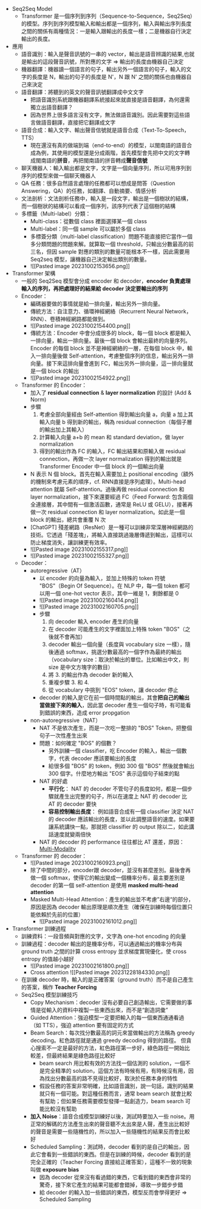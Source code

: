 
* Seq2Seq Model
	* Transformer 是一個序列到序列（Sequence-to-Sequence，Seq2Seq）的模型。序列到序列模型輸入和輸出都是一個序列，輸入與輸出序列長度之間的關係有兩種情況：一是輸入跟輸出的長度一樣；二是機器自行決定輸出的長度。
* 應用
	* 語音識別：輸入是聲音訊號的一串的 vector，輸出是語音辨識的結果,也就是輸出的這段聲音訊號，所對應的文字 ⇒ 輸出的長度由機器自己決定
	* 機器翻譯：機器讀一個語言的句子，輸出另外一個語言的句子，輸入的文字的長度是 N，輸出的句子的長度是 N'，N 跟 N' 之間的關係也由機器自己來決定
	* 語音翻譯：將聽到的英文的聲音訊號翻譯成中文文字
		* 把語音識別系統跟機器翻譯系統接起來就直接是語音翻譯，為何還需獨立出語音翻譯？
		* 因為世界上很多語言沒有文字，無法做語音識別。因此需要對這些語言做語音翻譯，直接把它翻譯成文字
	* 語音合成：輸入文字、輸出聲音信號就是語音合成（Text-To-Speech，TTS）
		* 現在還沒有真的做端到端（end-to-end）的模型，以閩南語的語音合成為例，其使用的模型還是分成兩階，首先模型會先把中文的文字轉成閩南語的**拼音**，再把閩南語的拼音轉成**聲音信號**
	* 聊天機器人：輸入輸出都是文字，文字是一個向量序列，所以可用序列到序列的模型來做一個聊天機器人
	* QA 任務：很多自然語言處理的任務都可以想成是問答（Question Answering，QA）的任務，如翻譯、自動摘要、情感分析
	* 文法剖析：文法剖析任務中，輸入是一段文字，輸出是一個樹狀的結構，而一個樹狀的結構可以看成一個序列，該序列代表了這個樹的結構
	* 多標籤（Multi-label）分類：
		* Multi-class：從數個 class 裡面選擇某一個 class
		* Multi-label：同一個 sample 可以屬於多個 class
		* 多標簽分類（multi-label classification）問題不能直接把它當作一個多分類問題的問題來解。就算取一個 threshold，只輸出分數最高的前三名，但因 sample 對應的類別的數量可能根本不一樣，因此需要用 Seq2seq 模型，讓機器自己決定輸出類別的數量。
		* ![[Pasted image 20231002153656.png]]
* Transformer 架構
	* 一般的 Seq2Seq 模型會分成 encoder 和 decoder，**encoder 負責處理輸入的序列，再把處理好的結果給 decoder 決定要輸出的序列**
	* Encoder：
		* 編碼器要做的事情就是給一排向量，輸出另外一排向量。
		* 傳統方法：自注意力、循環神經網絡（Recurrent Neural Network，RNN）、卷積神經網路都能做到。
		* ![[Pasted image 20231002154400.png]]
		* 傳統方法：Encoder 中會分成很多的 block，每一個 block 都是輸入一排向量，輸出一排向量。最後一個 block 會輸出最終的向量序列。Encoder 的每個 block 並不是神經網絡的一層，在每個 block 中，輸入一排向量後做 Self-attention，考慮整個序列的信息，輸出另外一排向量。接下來這排向量會進到 FC，輸出另外一排向量，這一排向量就是一個 block 的輸出
		* ![[Pasted image 20231002154922.png]]
	* Transformer 的 Encoder：
		* 加入了 **residual connection** & **layer normalization** 的設計 (Add & Norm)
		* 步驟
			1. 考慮全部向量經由 Self-attention 得到輸出向量 a，向量 a 加上其輸入向量 b 得到新的輸出，稱為 residual connection（每個子層的輸出加上其輸入）
			2. 計算輸入向量 a+b 的 mean 和 standard deviation，做 layer normalization
			3. 得到的輸出作為 FC 的輸入，FC 輸出結果和原輸入做 residual connection，再做一次 layer normalization 得到的輸出就是 Transformer Encoder 中一個 block 的一個輸出向量
		* N 表示 N 個 block。首先在輸入需要加上 positional encoding（額外的機制來考慮元素的順序，cf. RNN直接是序列處理）。Multi-head attention 就屬 Self-attention。過後再做 residual connection 和 layer normalization，接下來還要經過 FC（Feed Forward: 包含兩個全連接層，其中間有一個激活函數，通常是 ReLU 或 GELU），接著再做一次 residual connection 和 layer normalization。如此是一個 block 的輸出，總共會重覆 N 次
		* [ChatGPT] 殘差網路（ResNet）是一種可以訓練非常深層神經網路的技術。它透過「殘差塊」，將輸入直接跳過幾層傳遞到輸出，這樣可以防止梯度消失，讓訓練更有效率。
		* ![[Pasted image 20231002155317.png]]
		* ![[Pasted image 20231002155327.png]]
	* Decoder：
		* autoregressive（AT）
			* 以 encoder 的向量為輸入，並加上特殊的 token 符號 "BOS"（Begin Of Sequence）。在 NLP 中，每一個 token 都可以用一個 one-hot vector 表示，其中一維是 1，剩餘都是 0
			* ![[Pasted image 20231002160414.png]]
			* ![[Pasted image 20231002160705.png]]
			* 步驟
				1. 向 decoder 輸入 encoder 產生的向量
				2. 在 decoder 可能產生的文字裡面加上特殊 token "BOS"（之後就不會再加）
				3. decoder 輸出一個向量（長度與 vocabulary size 一樣），隨後通過 softmax，挑選分數最高的一個字作為最終的輸出 （vocabulary size：取決於輸出的單位。比如輸出中文，則 size 是中文方塊字的數目）
				4. 將 3. 的輸出作為 decoder 新的輸入
				5. 重複步驟 3. 和 4.
				6. 從 vocabulary 中挑到 "EOS" token，讓 decoder 停止
			* decoder 的輸入是它在前一個時間點的輸出，其會**把自己的輸出當做接下來的輸入**，因此當 decoder 產生一個句子時，有可能看到錯誤的東西，造成 error propgation
		* non-autoregressive（NAT）
			* NAT 不是依次產生，而是一次吃一整排的 "BOS" Token，把整個句子一次性產生出來
			* 問題：如何確定 "BOS" 的個數？
				* 另外訓練一個 classifier，吃 Encoder 的輸入，輸出一個數字，代表 decoder 應該要輸出的長度
				* 給很多個 "BOS" 的 token，例如 300 個 "BOS" 然後就會輸出 300 個字。什麼地方輸出 "EOS" 表示這個句子結束的點
			* NAT 的好處
				* **平行化**： NAT 的 decoder 不管句子的長度如何，都是一個步驟就產生出完整的句子，所以在速度上 NAT 的 decoder 比 AT 的 decoder 要快
				* **容易控制輸出長度**： 例如語音合成有一個 classifier 決定 NAT 的 decoder 應該輸出的長度，並以此調整語音的速度。如果要讓系統講快一點，那就把 classifier 的 output 除以二，如此講話速度就變兩倍快
			* NAT 的 decoder 的 performance 往往都比 AT 還差，原因：[Multi-Modality](https://youtu.be/jvyKmU4OM3c)
	* Transformer 的 decoder：
		* ![[Pasted image 20231002160923.png]]
		* 除了中間的部分，encoder跟 decoder，並沒有甚麼差別。最後會再做一個 softmax，使得它的輸出變成一個機率分布，最主要差別是 decoder 的第一個 self-attention 是使用 **masked multi-head attention**
		* Masked Multi-Head Attention：產生的輸出並不考慮”右邊“的部分，原因是因為 decoder 輸出原理是順次產生（確保在訓練時每個位置只能依賴於先前的位置）
			* ![[Pasted image 20231002161012.png]]
* Transformer 訓練過程
	* 訓練資料：一段音頻與對應的文字，文字為 one-hot encoding 的向量
	* 訓練過程：decoder 輸出的是機率分布，可以通過輸出的機率分布與 ground truth 之間的計算 cross entropy 並求梯度實現優化，使 cross entropy 的值越小越好
		* ![[Pasted image 20231002161800.png]]
		* Cross attention
		  ![[Pasted image 20231228184330.png]]
	* 在訓練 decoder 時，輸入的是正確答案（ground truth）而不是自己產生的答案，稱作 **Teacher Forcing**
	* Seq2Seq 模型訓練技巧
		* Copy Mechanism：decoder 沒有必要自己創造輸出，它需要做的事情是從輸入的資料中複製一些東西出來，而不是“創造詞彙”
		* Guided Attention：強迫模型一定要把輸入的每一個東西通通看過（如 TTS），強迫 attention 要有固定的方式
		* Beam Search：每次找分數最高的詞元來當做輸出的方法稱為 greedy decoding。紅色路徑就是通過 greedy decoding 得到的路徑。 但貪心搜索不一定是最好的方法，紅色路徑第一步好，綠色路徑一開始比較差，但最終結果是綠色路徑比較好
			* beam search 用比較有效的方法找一個估測的 solution，一個不是完全精準的 solution，這個方法有時候有用，有時候沒有用，因為找出分數最高的路不見得比較好，取決於任務本身的特性
			* 假設任務的答案非常明確，比如語音識別，說一句話，識別的結果就只有一個可能。對這種任務而言，通常 beam search 就會比較有幫助；但如果任務需要模型發揮一點創造力，beam search 可能比較沒有幫助
		* **加入 Noise**：語音合成模型訓練好以後，測試時要加入一些 noise。用正常的解碼的方法產生出來的聲音聽不太出來是人聲，產生出比較好的聲音是需要一些隨機性的，所以加入一些隨機性的結果反而會比較好
		* Scheduled Sampling：測試時，decoder 看到的是自己的輸出，因此它會看到一些錯誤的東西。但是在訓練的時候，decoder 看到的是完全正確的（Teacher Forcing 直接給正確答案），這種不一致的現象叫做 **exposure bias**
			* 因為 decoder 從來沒有看過錯的東西，它看到錯的東西會非常的驚奇，接下來它產生的結果可能都會錯掉，導致一步錯步步錯
			* 給 decoder 的輸入加一些錯誤的東西，模型反而會學得更好 ⇒ Scheduled Sampling